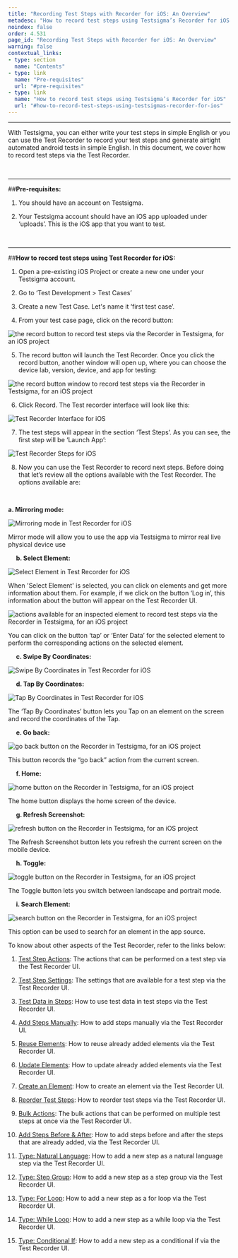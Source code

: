 ```yaml
---
title: "Recording Test Steps with Recorder for iOS: An Overview"
metadesc: "How to record test steps using Testsigma’s Recorder for iOS."
noindex: false
order: 4.531
page_id: "Recording Test Steps with Recorder for iOS: An Overview"
warning: false
contextual_links:
- type: section
  name: "Contents" 
- type: link
  name: "Pre-requisites"
  url: "#pre-requisites"
- type: link
  name: "How to record test steps using Testsigma’s Recorder for iOS"
  url: "#how-to-record-test-steps-using-testsigmas-recorder-for-ios"
---
```


---
With Testsigma, you can either write your test steps in simple English or you can use the Test Recorder to record your test steps and generate airtight automated android tests in simple English. In this document, we cover how to record test steps via the Test Recorder. 

&emsp;

---
##**Pre-requisites:**
1. You should have an account on Testsigma.
 
2. Your Testsigma account should have an iOS app uploaded under ‘uploads’. This is the iOS app that you want to test.

&emsp;

---
##**How to record test steps using Test Recorder for iOS:**
1. Open a pre-existing iOS Project or create a new one under your Testsigma account.
 
2. Go to ‘Test Development > Test Cases’
 
3. Create a new Test Case. Let's name it ‘first test case’.
 
4. From your test case page, click on the record button:


![the record button to record test steps via the Recorder in Testsigma, for an iOS project](https://docs.testsigma.com/images/ios-apps/record-button-record-test-steps-mobile-inspector-testsigma-ios.png)

5. The record button will launch the Test Recorder. Once you click the record button, another window will open up, where you can choose the device lab, version, device, and app for testing:

![the record button window to record test steps via the Recorder in Testsigma, for an iOS project](https://docs.testsigma.com/images/ios-apps/record-button-window-record-test-steps-mobile-inspector-testsigma-ios.png)

6. Click Record. The Test recorder interface will look like this:

 ![Test Recorder Interface for iOS](https://s3.amazonaws.com/static-docs.testsigma.com/new_images/test-cases/create-steps-recorder/ios-apps/overview/test-recorder-interface-ios-1.png)

7. The test steps will appear in the section ‘Test Steps’. As you can see, the first step will be ‘Launch App’:

![Test Recorder Steps for iOS](https://s3.amazonaws.com/static-docs.testsigma.com/new_images/test-cases/create-steps-recorder/ios-apps/overview/test-recorder-interface-ios-1-steps.png)


8. Now you can use the Test Recorder to record next steps. Before doing that let’s review all the options available with the Test Recorder. The options available are:



&emsp;

**a. Mirroring mode:**

 ![Mirroring mode in Test Recorder for iOS](https://s3.amazonaws.com/static-docs.testsigma.com/new_images/test-cases/create-steps-recorder/ios-apps/overview/test-recorder-interface-ios-1-steps-mirroring-mode.png)


Mirror mode will allow you to use the app via Testsigma to mirror real live physical device use



&emsp;
**b. Select Element:**

 ![Select Element in Test Recorder for iOS](https://s3.amazonaws.com/static-docs.testsigma.com/new_images/test-cases/create-steps-recorder/ios-apps/overview/test-recorder-interface-ios-1-select-element.png)

When 'Select Element' is selected, you can click on elements and get more information about them. For example, if we click on the button ‘Log in’, this information about the button will appear on the Test Recorder UI.


![actions available for an inspected element to record test steps via the Recorder in Testsigma, for an iOS project](https://docs.testsigma.com/images/ios-apps/actions-for-inspected-element-mobile-inspector-testsigma-ios.png)


You can click on the button ‘tap’ or ‘Enter Data’ for the selected element to perform the corresponding actions on the selected element.

&emsp;
**c. Swipe By Coordinates:**

 ![Swipe By Coordinates in Test Recorder for iOS](https://s3.amazonaws.com/static-docs.testsigma.com/new_images/test-cases/create-steps-recorder/ios-apps/overview/test-recorder-interface-ios-1-swipe-by-coordinates.png)

&emsp;
**d. Tap By Coordinates:**

 ![Tap By Coordinates in Test Recorder for iOS](https://s3.amazonaws.com/static-docs.testsigma.com/new_images/test-cases/create-steps-recorder/ios-apps/overview/test-recorder-interface-ios-1-tap-by-coordinates.png)


The ‘Tap By Coordinates’ button lets you Tap on an element on the screen and record the coordinates of the Tap.

&emsp;
**e. Go back:**

![go back button on the Recorder in Testsigma, for an iOS project](https://docs.testsigma.com/images/ios-apps/go-back-button-mobile-inspector-testsigma-ios.png)

This button records the “go back” action from the current screen.

&emsp;
**f. Home:**

![home button on the Recorder in Testsigma, for an iOS project](https://docs.testsigma.com/images/ios-apps/home-button-mobile-inspector-testsigma-ios.png)

The home button displays the home screen of the device.

&emsp;
**g. Refresh Screenshot:**

![refresh button on the Recorder in Testsigma, for an iOS project](https://docs.testsigma.com/images/ios-apps/refresh-button-mobile-inspector-testsigma-ios.png)

The Refresh Screenshot button lets you refresh the current screen on the mobile device.

&emsp;
**h. Toggle:**

![toggle button on the Recorder in Testsigma, for an iOS project](https://docs.testsigma.com/images/ios-apps/toggle-button-mobile-inspector-testsigma-ios.png)


The Toggle button lets you switch between landscape and portrait mode.

&emsp;
**i. Search Element:**

![search button on the Recorder in Testsigma, for an iOS project](https://docs.testsigma.com/images/ios-apps/search-button-mobile-inspector-testsigma-ios.png)

This option can be used to search for an element in the app source.


To know about other aspects of the Test Recorder, refer to the links below:

1. [Test Step Actions](https://testsigma.com/docs/test-cases/create-steps-recorder/ios-apps/step-actions/): The actions that can be performed on a test step via the Test Recorder UI.

2. [Test Step Settings](https://testsigma.com/docs/test-cases/create-steps-recorder/ios-apps/step-settings/): The settings that are available for a test step via the Test Recorder UI.

3. [Test Data in Steps](https://testsigma.com/docs/test-cases/create-steps-recorder/ios-apps/step-settings/): How to use test data in test steps via the Test Recorder UI.

4. [Add Steps Manually](https://testsigma.com/docs/test-cases/create-steps-recorder/ios-apps/add-steps-manually/): How to add steps manually via the Test Recorder UI.

5. [Reuse Elements](https://testsigma.com/docs/test-cases/create-steps-recorder/ios-apps/reuse-elements/): How to reuse already added elements via the Test Recorder UI.

6. [Update Elements](https://testsigma.com/docs/test-cases/create-steps-recorder/ios-apps/update-elements/): How to update already added elements via the Test Recorder UI.

7. [Create an Element](https://testsigma.com/docs/test-cases/create-steps-recorder/ios-apps/create-a-new-element/): How to create an element via the Test Recorder UI.


8. [Reorder Test Steps](https://testsigma.com/docs/test-cases/create-steps-recorder/ios-apps/reorder/): How to reorder test steps via the Test Recorder UI.

9.  [Bulk Actions](https://testsigma.com/docs/test-cases/create-steps-recorder/ios-apps/bulk-actions/): The bulk actions that can be performed on multiple test steps at once via the Test Recorder UI.

10. [Add Steps Before & After](https://testsigma.com/docs/test-cases/create-steps-recorder/ios-apps/add-steps-before-after/): How to add steps before and after the steps that are already added, via the Test Recorder UI.

11. [Type: Natural Language](https://testsigma.com/docs/test-cases/step-types/natural-language/): How to add a new step as a natural language step via the Test Recorder UI.

12. [Type: Step Group](https://testsigma.com/docs/test-cases/step-types/step-group/): How to add a new step as a step group via the Test Recorder UI.

13. [Type: For Loop](https://testsigma.com/docs/test-cases/step-types/for-loop/): How to add a new step as a for loop via the Test Recorder UI.

14. [Type: While Loop](https://testsigma.com/docs/test-cases/step-types/while-loop/): How to add a new step as a while loop via the Test Recorder UI.

15. [Type: Conditional If](https://testsigma.com/docs/test-cases/step-types/if-condition/): How to add a new step as a conditional if via the Test Recorder UI.







